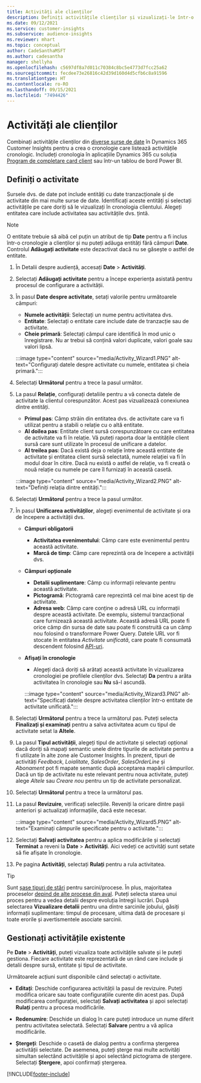 ```yaml
---
title: Activități ale clienților
description: Definiți activitățile clienților și vizualizați-le într-o cronologie pe profilurile clienților.
ms.date: 09/12/2021
ms.service: customer-insights
ms.subservice: audience-insights
ms.reviewer: mhart
ms.topic: conceptual
author: CadeSanthaMSFT
ms.author: cadesantha
manager: shellyha
ms.openlocfilehash: c5697df8a7d011c70384c8bc5e4773d7fcc25a62
ms.sourcegitcommit: fecdee73e26816c42d39d160d4d5cfb6c8a91596
ms.translationtype: HT
ms.contentlocale: ro-RO
ms.lasthandoff: 09/15/2021
ms.locfileid: "7494426"
---
```

# <a name="customer-activities"></a>Activități ale clienților

Combinați activitățile clienților din [diverse surse de date](data-sources.md) în Dynamics 365 Customer Insights pentru a crea o cronologie care listează activitățile cronologic. Includeți cronologia în aplicațiile Dynamics 365 cu soluția [Program de completare card client](customer-card-add-in.md) sau într-un tablou de bord Power BI.

## <a name="define-an-activity"></a>Definiți o activitate

Sursele dvs. de date pot include entități cu date tranzacționale și de activitate din mai multe surse de date. Identificați aceste entități și selectați activitățile pe care doriți să le vizualizați în cronologia clientului. Alegeți entitatea care include activitatea sau activitățile dvs. țintă.

> [!NOTE]
> O entitate trebuie să aibă cel puțin un atribut de tip **Date** pentru a fi inclus într-o cronologie a clienților și nu puteți adăuga entități fără câmpuri **Date**. Controlul **Adăugați activitate** este dezactivat dacă nu se găsește o astfel de entitate.

1. În Detalii despre audiență, accesați **Date** > **Activități**.

1. Selectați **Adăugați activitate** pentru a începe experiența asistată pentru procesul de configurare a activității.

1. În pasul **Date despre activitate**, setați valorile pentru următoarele câmpuri:

   - **Numele activității**: Selectați un nume pentru activitatea dvs.
   - **Entitate**: Selectați o entitate care include date de tranzacție sau de activitate.
   - **Cheie primară**: Selectați câmpul care identifică în mod unic o înregistrare. Nu ar trebui să conțină valori duplicate, valori goale sau valori lipsă.

   :::image type="content" source="media/Activity_Wizard1.PNG" alt-text="Configurați datele despre activitate cu numele, entitatea și cheia primară.":::

1. Selectați **Următorul** pentru a trece la pasul următor.

1. La pasul **Relație**, configurați detaliile pentru a vă conecta datele de activitate la clientul corespunzător. Acest pas vizualizează conexiunea dintre entități.  

   - **Primul pas**: Câmp străin din entitatea dvs. de activitate care va fi utilizat pentru a stabili o relație cu o altă entitate.
   - **Al doilea pas**: Entitate client sursă corespunzătoare cu care entitatea de activitate va fi în relație. Vă puteți raporta doar la entitățile client sursă care sunt utilizate în procesul de unificare a datelor.
   - **Al treilea pas**: Dacă există deja o relație între această entitate de activitate și entitatea client sursă selectată, numele relației va fi în modul doar în citire. Dacă nu există o astfel de relație, va fi creată o nouă relație cu numele pe care îl furnizați în această casetă.

   :::image type="content" source="media/Activity_Wizard2.PNG" alt-text="Definiți relația dintre entități.":::

1. Selectați **Următorul** pentru a trece la pasul următor. 

1. În pasul **Unificarea activităților**, alegeți evenimentul de activitate și ora de începere a activității dvs. 
   - **Câmpuri obligatorii**
      - **Activitatea evenimentului**: Câmp care este evenimentul pentru această activitate.
      - **Marcă de timp**: Câmp care reprezintă ora de începere a activității dvs.

   - **Câmpuri opționale**
      - **Detalii suplimentare**: Câmp cu informații relevante pentru această activitate.
      - **Pictogramă**: Pictogramă care reprezintă cel mai bine acest tip de activitate.
      - **Adresa web**: Câmp care conține o adresă URL cu informații despre această activitate. De exemplu, sistemul tranzacțional care furnizează această activitate. Această adresă URL poate fi orice câmp din sursa de date sau poate fi construită ca un câmp nou folosind o transformare Power Query. Datele URL vor fi stocate în entitatea *Activitate unificată*, care poate fi consumată descendent folosind [API-uri](apis.md).

   - **Afișați în cronologie**
      - Alegeți dacă doriți să arătați această activitate în vizualizarea cronologiei pe profilele clienților dvs. Selectați **Da** pentru a arăta activitatea în cronologie sau **Nu** să-l ascundă.

      :::image type="content" source="media/Activity_Wizard3.PNG" alt-text="Specificați datele despre activitatea clienților într-o entitate de activitate unificată.":::

1. Selectați **Următorul** pentru a trece la următorul pas. Puteți selecta **Finalizați și examinați** pentru a salva activitatea acum cu tipul de activitate setat la **Altele**. 

1. La pasul **Tipul activității**, alegeți tipul de activitate și selectați opțional dacă doriți să mapați semantic unele dintre tipurile de activitate pentru a fi utilizate în alte zone ale Customer Insights. În prezent, tipuri de activități *Feedback*, *Loialitate*, *SalesOrder*, *SalesOrderLine* și *Abonament* pot fi mapate semantic după acceptarea mapării câmpurilor. Dacă un tip de activitate nu este relevant pentru noua activitate, puteți alege *Altele* sau *Creare nou* pentru un tip de activitate personalizat.

1. Selectați **Următorul** pentru a trece la următorul pas. 

1. La pasul **Revizuire**, verificați selecțiile. Reveniți la oricare dintre pașii anteriori și actualizați informațiile, dacă este necesar.

   :::image type="content" source="media/Activity_Wizard5.PNG" alt-text="Examinați câmpurile specificate pentru o activitate.":::
   
1. Selectați **Salvați activitatea** pentru a aplica modificările și selectați **Terminat** a reveni la **Date** > **Activități**. Aici vedeți ce activități sunt setate să fie afișate în cronologie. 

1. Pe pagina **Activități**, selectați **Rulați** pentru a rula activitatea. 

> [!TIP]
> Sunt [șase tipuri de stări](system.md#status-types) pentru sarcini/procese. În plus, majoritatea proceselor [depind de alte procese din aval](system.md#refresh-policies). Puteți selecta starea unui proces pentru a vedea detalii despre evoluția întregii lucrări. După selectarea **Vizualizare detalii** pentru una dintre sarcinile jobului, găsiți informații suplimentare: timpul de procesare, ultima dată de procesare și toate erorile și avertismentele asociate sarcinii.


## <a name="manage-existing-activities"></a>Gestionați activitățile existente

Pe **Date** > **Activități**, puteți vizualiza toate activitățile salvate și le puteți gestiona. Fiecare activitate este reprezentată de un rând care include și detalii despre sursă, entitate și tipul de activitate.

Următoarele acțiuni sunt disponibile când selectați o activitate. 

- **Editați**: Deschide configurarea activității la pasul de revizuire. Puteți modifica oricare sau toate configurațiile curente din acest pas. După modificarea configurației, selectați **Salvați activitatea** și apoi selectați **Rulați** pentru a procesa modificările.

- **Redenumire**: Deschide un dialog în care puteți introduce un nume diferit pentru activitatea selectată. Selectați **Salvare** pentru a vă aplica modificările.

- **Ștergeți**: Deschide o casetă de dialog pentru a confirma ștergerea activității selectate. De asemenea, puteți șterge mai multe activități simultan selectând activitățile și apoi selectând pictograma de ștergere. Selectați **Ștergere**, apoi confirmați ștergerea.

[!INCLUDE[footer-include](../includes/footer-banner.md)]
